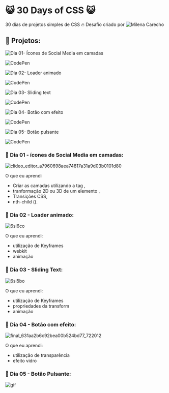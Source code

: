 # :smiley_cat: 30 Days of CSS :smiley_cat:
30 dias de projetos simples de CSS :fire:
Desafio criado por ![Milena Carecho](https://github.com/MilenaCarecho/30diasDeCSS)

## :feet: Projetos:

![Dia 01- Ícones de Social Media em camadas](https://github.com/fabiola-a9/30DaysofCSS/tree/main/Dia01)

![CodePen](https://codepen.io/fabi_ladeira/pen/wvjaoMw)

![Dia 02- Loader animado](https://github.com/fabiola-a9/30DaysofCSS/tree/main/Dia02)

![CodePen](https://codepen.io/fabi_ladeira/pen/LYmpWOb)

![Dia 03- Sliding text](https://github.com/fabiola-a9/30DaysofCSS/tree/main/Dia03)

![CodePen](https://codepen.io/fabi_ladeira/pen/MWGKYzN)


![Dia 04- Botão com efeito](https://github.com/fabiola-a9/30DaysofCSS/tree/main/Dia04)

![CodePen](https://codepen.io/fabi_ladeira/pen/GRdZgrN)


![Dia 05- Botão pulsante](https://github.com/fabiola-a9/30DaysofCSS/tree/main/Dia05)

![CodePen](https://codepen.io/fabi_ladeira/pen/JjvXBWL)

### :feet: Dia 01 - ícones de Social Media em camadas:
![clideo_editor_a7960698aea74817a31a9d03b0101d80](https://user-images.githubusercontent.com/62635623/188986187-55b1fc0b-a815-4205-93f3-11f4f8b234d3.gif)
  
O que eu aprendi

  -  Criar as camadas utilizando a tag <span>,
  -  tranformação 2D ou 3D de um elemento ,
  -  Transições CSS,
  -  nth-child ().
  
### :feet: Dia 02 - Loader animado:
![6sl6co](https://user-images.githubusercontent.com/62635623/188986169-7917884d-4361-4213-9e97-8756bf4da5cf.gif)

O que eu aprendi:
 - utilização de Keyframes
 - webkit
 - animação

### :feet: Dia 03 - Sliding Text:
![6sl5bo](https://user-images.githubusercontent.com/62635623/188986079-222d1d8e-ca73-4afe-9177-28a472a2df1f.gif)

O que eu aprendi:
 - utilização de Keyframes
 - propriedades da transform
 - animação

### :feet: Dia 04 - Botão com efeito:

![final_631aa2b6c92bea00b524bd77_722012](https://user-images.githubusercontent.com/62635623/189258877-361aeed7-9bbf-4e62-bacf-f17dd1654060.gif)


O que eu aprendi:
 - utilização de transparência
 - efeito vidro


### :feet: Dia 05 - Botão Pulsante:
![gif](https://im3.ezgif.com/tmp/ezgif-3-580afe986a.gif)


